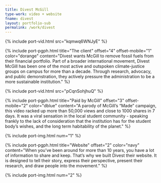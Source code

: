 ```yaml
---
title: Divest McGill
type-work: video + website
fname: divest
layout: portfolio-sub
permalink: /work/divest
---
```


{% include port-vid.html src="kqmwq6WNJyE" %}

{% include port-pgph.html title="The client" offset="4" offset-mobile="1" color="dorange" content="Divest wants McGill to remove fossil fuels from their financial portfolio. Part of a broader international movement, Divest McGill has been one of the most active and outspoken climate-justice groups on campus for more than a decade. Through research, advocacy, and public demonstration, they actively pressure the administration to be a more sustainable institution." %}

{% include port-vid.html src="pCqnSohjhuQ" %}

{% include port-pgph.html title="Paid by McGill" offset="3" offset-mobile="2" color="dblue" content="A parody of McGill’s “Made” campaign, this video racked up more than 50,000 views and close to 1000 shares in 7 days. It was a viral sensation in the local student community - speaking frankly to the lack of consideration that the institution has for the student body’s wishes, and the long term habitability of the planet." %}

{% include port-img.html num="1" %}

{% include port-pgph.html title="Website" offset="2" color="navy" content="When you’ve been around for more than 10 years, you have a lot of information to share and keep. That’s why we built Divest their website. It is designed to tell their story, express their perspective, present their research, and draw people into the movement." %}

{% include port-img.html num="2" %}
